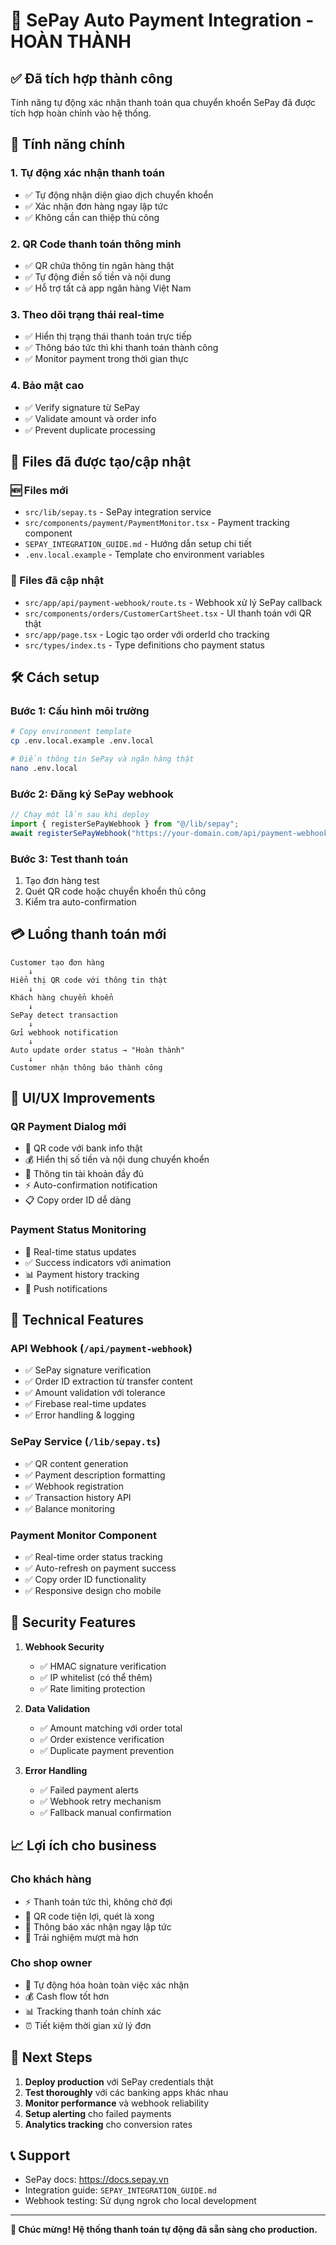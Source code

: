# 🚀 SePay Auto Payment Integration - HOÀN THÀNH

## ✅ Đã tích hợp thành công

Tính năng tự động xác nhận thanh toán qua chuyển khoển SePay đã được tích hợp hoàn chỉnh vào hệ thống.

## 🎯 Tính năng chính

### 1. **Tự động xác nhận thanh toán**

- ✅ Tự động nhận diện giao dịch chuyển khoển
- ✅ Xác nhận đơn hàng ngay lập tức
- ✅ Không cần can thiệp thủ công

### 2. **QR Code thanh toán thông minh**

- ✅ QR chứa thông tin ngân hàng thật
- ✅ Tự động điền số tiền và nội dung
- ✅ Hỗ trợ tất cả app ngân hàng Việt Nam

### 3. **Theo dõi trạng thái real-time**

- ✅ Hiển thị trạng thái thanh toán trực tiếp
- ✅ Thông báo tức thì khi thanh toán thành công
- ✅ Monitor payment trong thời gian thực

### 4. **Bảo mật cao**

- ✅ Verify signature từ SePay
- ✅ Validate amount và order info
- ✅ Prevent duplicate processing

## 📁 Files đã được tạo/cập nhật

### 🆕 Files mới

- `src/lib/sepay.ts` - SePay integration service
- `src/components/payment/PaymentMonitor.tsx` - Payment tracking component
- `SEPAY_INTEGRATION_GUIDE.md` - Hướng dẫn setup chi tiết
- `.env.local.example` - Template cho environment variables

### 🔄 Files đã cập nhật

- `src/app/api/payment-webhook/route.ts` - Webhook xử lý SePay callback
- `src/components/orders/CustomerCartSheet.tsx` - UI thanh toán với QR thật
- `src/app/page.tsx` - Logic tạo order với orderId cho tracking
- `src/types/index.ts` - Type definitions cho payment status

## 🛠️ Cách setup

### Bước 1: Cấu hình môi trường

```bash
# Copy environment template
cp .env.local.example .env.local

# Điền thông tin SePay và ngân hàng thật
nano .env.local
```

### Bước 2: Đăng ký SePay webhook

```javascript
// Chạy một lần sau khi deploy
import { registerSePayWebhook } from "@/lib/sepay";
await registerSePayWebhook("https://your-domain.com/api/payment-webhook");
```

### Bước 3: Test thanh toán

1. Tạo đơn hàng test
2. Quét QR code hoặc chuyển khoển thủ công
3. Kiểm tra auto-confirmation

## 💳 Luồng thanh toán mới

```
Customer tạo đơn hàng
    ↓
Hiển thị QR code với thông tin thật
    ↓
Khách hàng chuyển khoển
    ↓
SePay detect transaction
    ↓
Gửi webhook notification
    ↓
Auto update order status → "Hoàn thành"
    ↓
Customer nhận thông báo thành công
```

## 🎨 UI/UX Improvements

### QR Payment Dialog mới

- 📱 QR code với bank info thật
- 💰 Hiển thị số tiền và nội dung chuyển khoển
- 🏦 Thông tin tài khoản đầy đủ
- ⚡ Auto-confirmation notification
- 📋 Copy order ID dễ dàng

### Payment Status Monitoring

- 🔄 Real-time status updates
- ✅ Success indicators với animation
- 📊 Payment history tracking
- 🔔 Push notifications

## 🔧 Technical Features

### API Webhook (`/api/payment-webhook`)

- ✅ SePay signature verification
- ✅ Order ID extraction từ transfer content
- ✅ Amount validation với tolerance
- ✅ Firebase real-time updates
- ✅ Error handling & logging

### SePay Service (`/lib/sepay.ts`)

- ✅ QR content generation
- ✅ Payment description formatting
- ✅ Webhook registration
- ✅ Transaction history API
- ✅ Balance monitoring

### Payment Monitor Component

- ✅ Real-time order status tracking
- ✅ Auto-refresh on payment success
- ✅ Copy order ID functionality
- ✅ Responsive design cho mobile

## 🔐 Security Features

1. **Webhook Security**

   - ✅ HMAC signature verification
   - ✅ IP whitelist (có thể thêm)
   - ✅ Rate limiting protection

2. **Data Validation**

   - ✅ Amount matching với order total
   - ✅ Order existence verification
   - ✅ Duplicate payment prevention

3. **Error Handling**
   - ✅ Failed payment alerts
   - ✅ Webhook retry mechanism
   - ✅ Fallback manual confirmation

## 📈 Lợi ích cho business

### Cho khách hàng

- ⚡ Thanh toán tức thì, không chờ đợi
- 📱 QR code tiện lợi, quét là xong
- 🔔 Thông báo xác nhận ngay lập tức
- 💯 Trải nghiệm mượt mà hơn

### Cho shop owner

- 🤖 Tự động hóa hoàn toàn việc xác nhận
- 💰 Cash flow tốt hơn
- 📊 Tracking thanh toán chính xác
- ⏰ Tiết kiệm thời gian xử lý đơn

## 🚀 Next Steps

1. **Deploy production** với SePay credentials thật
2. **Test thoroughly** với các banking apps khác nhau
3. **Monitor performance** và webhook reliability
4. **Setup alerting** cho failed payments
5. **Analytics tracking** cho conversion rates

## 📞 Support

- SePay docs: https://docs.sepay.vn
- Integration guide: `SEPAY_INTEGRATION_GUIDE.md`
- Webhook testing: Sử dụng ngrok cho local development

---

**🎉 Chúc mừng! Hệ thống thanh toán tự động đã sẵn sàng cho production.**
